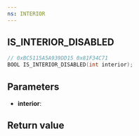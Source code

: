 ```yaml
---
ns: INTERIOR
---
```

## IS_INTERIOR_DISABLED

```c
// 0xBC5115A5A939DD15 0x81F34C71
BOOL IS_INTERIOR_DISABLED(int interior);
```


## Parameters
* **interior**: 

## Return value
